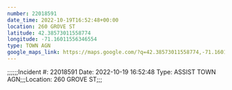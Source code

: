 ```yaml
---
number: 22018591
date_time: 2022-10-19T16:52:48+00:00
location: 260 GROVE ST
latitude: 42.38573011558774
longitude: -71.16011556346554
type: TOWN AGN
google_maps_link: https://maps.google.com/?q=42.38573011558774,-71.16011556346554
---
```


;;;;;;Incident #: 22018591  Date: 2022-10-19 16:52:48   Type: ASSIST TOWN AGN;;;Location: 260 GROVE ST;;;
